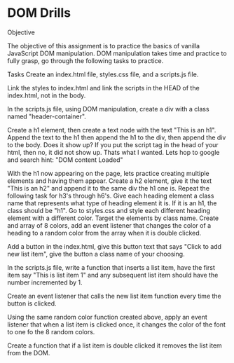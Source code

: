 

# DOM Drills

Objective

The objective of this assignment is to practice the basics of vanilla JavaScript DOM manipulation. DOM manipulation takes time and practice to fully grasp, go through the following tasks to practice.

Tasks
Create an index.html file, styles.css file, and a scripts.js file.

Link the styles to index.html and link the scripts in the HEAD of the index.html, not in the body.

In the scripts.js file, using DOM manipulation, create a div with a class named "header-container".

Create a h1 element, then create a text node with the text "This is an h1". Append the text to the h1 then append the h1 to the div, then append the div to the body. Does it show up? If you put the script tag in the head of your html, then no, it did not show up. Thats what I wanted. Lets hop to google and search hint: "DOM content Loaded"

With the h1 now appearing on the page, lets practice creating multiple elements and having them appear. Create a h2 element, give it the text "This is an h2" and append it to the same div the h1 one is.
Repeat the following task for h3's through h6's.
Give each heading element a class name that represents what type of heading element it is. If it is an h1, the class should be "h1".
Go to styles.css and style each different heading element with a different color. Target the elements by class name.
Create and array of 8 colors, add an event listener that changes the color of a heading to a random color from the array when it is double clicked.

Add a button in the index.html, give this button text that says "Click to add new list item", give the button a class name of your choosing.

In the scripts.js file, write a function that inserts a list item, have the first item say "This is list item 1" and any subsequent list item should have the number incremented by 1.

Create an event listener that calls the new list item function every time the button is clicked.

Using the same random color function created above, apply an event listener that when a list item is clicked once, it changes the color of the font to one fo the 8 random colors.

Create a function that if a list item is double clicked it removes the list item from the DOM.